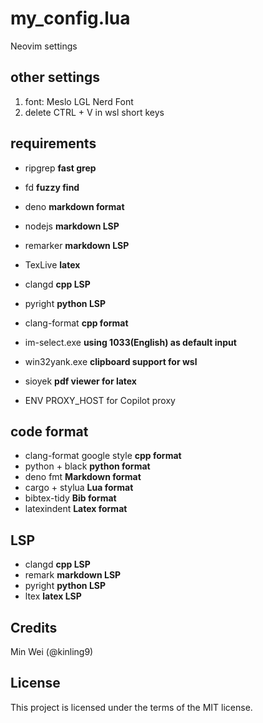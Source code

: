 # my\_config.lua

Neovim settings

## other settings

1. font: Meslo LGL Nerd Font
2. delete CTRL + V in wsl short keys

## requirements

- ripgrep **fast grep**
- fd **fuzzy find**
- deno **markdown format**
- nodejs **markdown LSP**
- remarker **markdown LSP**
- TexLive **latex**
- clangd **cpp LSP**
- pyright **python LSP**
- clang-format **cpp format**
- im-select.exe **using 1033(English) as default input**
- win32yank.exe **clipboard support for wsl**
- sioyek **pdf viewer for latex**

- ENV PROXY_HOST for Copilot proxy

## code format

- clang-format google style **cpp format**
- python + black **python format**
- deno fmt **Markdown format**
- cargo + stylua **Lua format**
- bibtex-tidy **Bib format**
- latexindent **Latex format**

## LSP

- clangd **cpp LSP**
- remark **markdown LSP**
- pyright **python LSP**
- ltex **latex LSP**

## Credits

Min Wei (@kinling9)

## License

This project is licensed under the terms of the MIT license.
